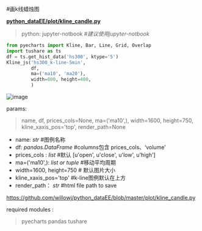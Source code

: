 #画k线蜡烛图   

[ **python_dataEE/plot/kline_candle.py** ](https://github.com/willowj/python_dataEE/blob/master/plot/kline_candle.py)

> python: jupyter-notbook       #*建议使用jupyter-notbook*

```python
from pyecharts import Kline, Bar, Line, Grid, Overlap
import tushare as ts
df = ts.get_hist_data('hs300', ktype='5')
Kline_js('hs300_k-line-5min',
         df,
         ma=('ma10', 'ma20'),
         width=800, height=400,
         )
```

![image](https://github.com/willowj/python_dataEE/blob/master/plot/pyecharts_k-candle.png)

params:

> name, df, prices_cols=None, ma=('ma10',), width=1600, height=750, kline_xaxis_pos='top', render_path=None

- name: *str*                               #图例名称 
- df:  *pandas.DataFrame*         #columns包含 prices_cols、‘volume’
- prices_cols : *list*                     #默认 [u'open', u'close', u'low', u'high']
- ma=('ma10',): *list or tuple*    #移动平均周期
- width=1600, height=750     # 默认图片大小
- kline_xaxis_pos='top'           #k-line图例默认在上方 
- render_path： *str*                 #html file path to save

https://github.com/willowj/python_dataEE/blob/master/plot/kline_candle.py

required modules : 

> pyecharts
> pandas
> tushare
